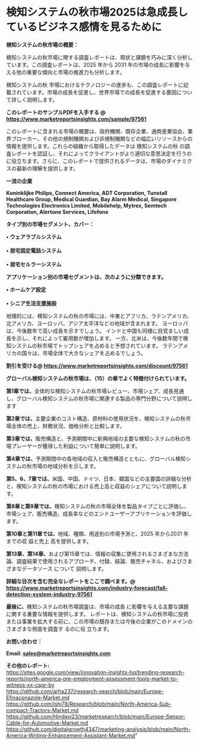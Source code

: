 # 検知システムの秋市場2025は急成長しているビジネス感情を見るために

<strong><b>検知システムの秋市場の概要：</b></strong>

検知システムの秋市場に関する調査レポートは、現状と課題を巧みに深く分析しています。この調査レポートは、2025 年から 2031 年の市場の成長に影響を与える他の重要な傾向と市場の推進力も分析します。

検知システムの秋 市場におけるテクノロジーの進歩も、この調査レポートに記載されています。市場の成長を促進し、世界市場での成長を促進する要因について詳しく説明します。

<strong>このレポートのサンプルPDFを入手する @ <a href=https://www.marketreportsinsights.com/sample/97561>https://www.marketreportsinsights.com/sample/97561</a></strong>

このレポートに含まれる市場の概要は、政府機関、既存企業、通商産業協会、業界ブローカー、その他の規制機関および非規制機関などの幅広いリソースからの情報を提供します。これらの組織から取得したデータは 検知システムの秋 の調査レポートを認証し、それによってクライアントがより適切な意思決定を行うのに役立ちます。さらに、このレポートで提供されるデータは、市場のダイナミクスの最新の理解を提供します。

<strong>一流の企業</strong>

<strong><b>Koninklijke Philips, Connect America, ADT Corporation, Tunstall Healthcare Group, Medical Guardian, Bay Alarm Medical, Singapore Technologies Electronics Limited, Mobilehelp, Mytrex, Semtech Corporation, Alertone Services, Lifefone</b></strong>

<strong><b>タイプ別の市場セグメント、カバー：</b></strong>

<strong>• ウェアラブルシステム<br><br>• 居宅固定電話システム<br><br>• 居宅セルラーシステム</strong>

<strong><b>アプリケーション別の市場セグメントは、次のように分類できます。</b></strong>

<strong>• ホームケア設定<br><br>• シニア生活支援施設</strong>

 地理的には、検知システムの秋の市場には、中東とアフリカ、ラテンアメリカ、北アメリカ、ヨーロッパ、アジア太平洋などの地域が含まれます。 ヨーロッパは、今後数年で高い成長を示すでしょう。 インドと中国も同様に目覚ましい成長を示し、それによって雇用数が増加します。 一方、北米は、今後数年間で検知システムの秋市場でトップシェアを占めると予想されています。 ラテンアメリカの国々は、市場全体で大きなシェアを占めるでしょう。

<strong>割引を受ける@ <a href=https://www.marketreportsinsights.com/discount/97561>https://www.marketreportsinsights.com/discount/97561</a></strong>

<strong><b>グローバル検知システムの秋市場は、（15）の章でよく特徴付けられています。</b></strong>

<strong><b>第</b></strong><strong><b>1章では、</b></strong>全体的な検知システムの秋市場レビュー、市場シェア、成長見通し、グローバル検知システムの秋市場に関連する製品の専門分野について説明します

<strong><b>第2章では、</b></strong>主要企業のコスト構造、原材料の使用状況を、検知システムの秋市場全体の売上、財務状況、価格分析と比較します。

<strong><b>第3章では、</b></strong>販売構造と、予測期間中に新興地域の主要な検知システムの秋の市場プレーヤーが獲得した利益について簡単に説明します。

<strong><b>第4章では、</b></strong>予測期間中の各地域の収入と販売構造とともに、グローバル検知システムの秋市場の地域分析を示します。

<strong><b>第5、6、7章では、</b></strong>米国、中国、ドイツ、日本、韓国などの主要国の詳細な分析と、検知システムの秋の市場における売上高と収益のシェアについて説明します。

<strong><b>第8章と第9章では、</b></strong>検知システムの秋の市場全体を製品タイプごとに評価し、市場シェア、販売構造、成長率などのエンドユーザーアプリケーションを評価します。

<strong><b>第10章と第11章では、</b></strong>地域、種類、用途別の市場予測と、2025 年から2031 年までの収 益と売上 高を提供します。

<strong><b>第13章、第14章、</b></strong>および第15章では、情報の収集に使用されるさまざまな方法論、調査結果で使用されるアプローチ、付録、結論、販売チャネル、およびさまざまなデータソース について 説明します。

<strong>詳細な目次を含む完全なレポートをここで調べます。@ <a href=https://www.marketreportsinsights.com/industry-forecast/fall-detection-system-industry-97561>https://www.marketreportsinsights.com/industry-forecast/fall-detection-system-industry-97561</a></strong>

<strong><b>最後に、</b></strong>検知システムの秋市場調査は、市場の成長 に影響を</a>与える主要な課題に関する重要な情報を提供します。 レポートは、検知システムの秋市場に投資または事業を拡大する前に、この市場の既存または今後の企業がこのドメインのさまざまな側面を調査す るのに役 立ちます。

<strong><b>お問い合わせ：</b></strong>

<strong>Email: </strong><a href=mailto:sales@marketreportsinsights.com><strong>sales@marketreportsinsights.com</strong></a>

<strong>その他のレポート:</strong>
<br>
<a href=https://sites.google.com/view/innovation-insights-hq/trending-research-reports/north-america-pre-employment-assessment-tools-market-to-witness-xx-cagr-by>https://sites.google.com/view/innovation-insights-hq/trending-research-reports/north-america-pre-employment-assessment-tools-market-to-witness-xx-cagr-by</a>
<br>
<a href=https://github.com/arha237/research-search/blob/main/Europe-Efinaconazole-Market.md>https://github.com/arha237/research-search/blob/main/Europe-Efinaconazole-Market.md</a>
<br>
<a href=https://github.com/Ishi78/Research/blob/main/North-America-Sub-compact-Tractors-Market.md>https://github.com/Ishi78/Research/blob/main/North-America-Sub-compact-Tractors-Market.md</a>
<br>
<a href=https://github.com/Hindavi23/marketresearch/blob/main/Europe-Sensor-Cable-for-Automotive-Market.md>https://github.com/Hindavi23/marketresearch/blob/main/Europe-Sensor-Cable-for-Automotive-Market.md</a>
<br>
<a href=https://github.com/digitalgrowth4347/marketing-analysis/blob/main/North-America-Writing-Enhancement-Assistant-Market.md>https://github.com/digitalgrowth4347/marketing-analysis/blob/main/North-America-Writing-Enhancement-Assistant-Market.md</a>"
